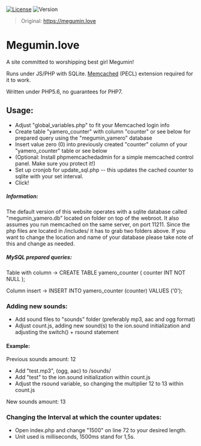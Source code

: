 [![License](https://img.shields.io/badge/License-MPL-blue.svg)](https://github.com/robflop/Megumin/blob/master/LICENSE)
![Version](https://img.shields.io/badge/Version-1.3-blue.svg)

>Original: https://megumin.love

# Megumin.love
A site committed to worshipping best girl Megumin!

Runs under JS/PHP with SQLite. [Memcached](https://pecl.php.net/package/memcached) (PECL) extension required for it to work.

Written under PHP5.6, no guarantees for PHP7.

## Usage:
- Adjust "global_variables.php" to fit your Memcached login info
- Create table "yamero_counter" with column "counter" or see below for prepared query using the "megumin_yamero" database
- Insert value zero (0) into previously created "counter" column of your "yamero_counter" table or see below
- (Optional: Install phpmemcachedadmin for a simple memcached control panel. Make sure you protect it!)
- Set up cronjob for update_sql.php -- this updates the cached counter to sqlite with your set interval.
- Click!


##### Information:
The default version of this website operates with a sqlite database called "megumin_yamero.db" located on folder on top of the webroot. It also assumes you run memcached on the same server, on port 11211.
Since the php files are located in /includes/ it has to grab two folders above. If you want to change the location and name of your database please take note of this and change as needed.

##### MySQL prepared queries:

Table with column -> CREATE TABLE yamero_counter ( counter INT NOT NULL ); 

Column insert -> INSERT INTO yamero_counter (counter) VALUES ('0');

### Adding new sounds:
- Add sound files to "sounds" folder (preferably mp3, aac and ogg format)
- Adjust count.js, adding new sound(s) to the ion.sound initialization and adjusting the switch() + rsound statement

#### Example:
Previous sounds amount: 12
- Add "test.mp3", (ogg, aac) to /sounds/
- Add "test" to the ion.sound initialization within count.js
- Adjust the rsound variable, so changing the multiplier 12 to 13 within count.js

New sounds amount: 13

### Changing the Interval at which the counter updates:
- Open index.php and change "1500" on line 72 to your desired length.
- Unit used is milliseconds, 1500ms stand for 1,5s.

